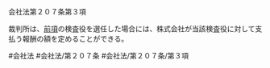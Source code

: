 会社法第２０７条第３項

裁判所は、[前項](会社法＿＿＿＿第２０７条第２項)の検査役を選任した場合には、株式会社が当該検査役に対して支払う報酬の額を定めることができる。

#会社法
#会社法/第２０７条
#会社法/第２０７条/第３項
